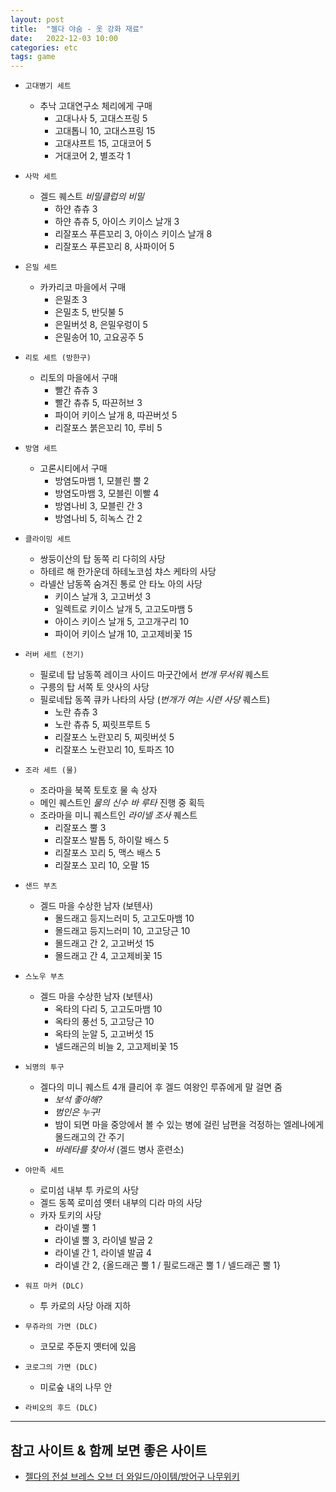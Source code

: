 ```yaml
---
layout: post
title:  "젤다 야숨 - 옷 강화 재료"
date:   2022-12-03 10:00
categories: etc
tags: game
---
```


- `고대병기 세트`
  - 추낙 고대연구소 체리에게 구매
    - 고대나사 5, 고대스프링 5
    - 고대톱니 10, 고대스프링 15
    - 고대샤프트 15, 고대코어 5
    - 거대코어 2, 별조각 1

- `사막 세트`
  - 겔드 퀘스트 *비밀클럽의 비밀*
    - 하얀 츄츄 3
    - 하얀 츄츄 5, 아이스 키이스 날개 3
    - 리잘포스 푸른꼬리 3, 아이스 키이스 날개 8
    - 리잘포스 푸른꼬리 8, 사파이어 5

- `은밀 세트`
  - 카카리코 마을에서 구매
    - 은밀초 3
    - 은밀초 5, 반딧불 5
    - 은밀버섯 8, 은밀우렁이 5
    - 은밀송어 10, 고요공주 5

- `리토 세트 (방한구)`
  - 리토의 마을에서 구매
    - 빨간 츄츄 3
    - 빨간 츄츄 5, 따끈허브 3
    - 파이어 키이스 날개 8, 따끈버섯 5
    - 리잘포스 붉은꼬리 10, 루비 5

- `방염 세트`
  - 고론시티에서 구매
    - 방염도마뱀 1, 모블린 뿔 2
    - 방염도마뱀 3, 모블린 이빨 4
    - 방염나비 3, 모블린 간 3
    - 방염나비 5, 히녹스 간 2

- `클라이밍 세트`
  - 쌍둥이산의 탑 동쪽 리 다히의 사당
  - 하테르 해 한가운데 하테노코섬 챠스 케타의 사당
  - 라넬산 남동쪽 숨겨진 통로 안 타노 아의 사당
    - 키이스 날개 3, 고고버섯 3
    - 일렉트로 키이스 날개 5, 고고도마뱀 5
    - 아이스 키이스 날개 5, 고고개구리 10
    - 파이어 키이스 날개 10, 고고제비꽃 15

- `러버 세트 (전기)`
  - 필로네 탑 남동쪽 레이크 사이드 마굿간에서 *번개 무서워* 퀘스트
  - 구릉의 탑 서쪽 토 얏사의 사당
  - 필로네탑 동쪽 큐카 나타의 사당 (*번개가 여는 시련 사당* 퀘스트)
    - 노란 츄츄 3
    - 노란 츄츄 5, 찌릿프루트 5
    - 리잘포스 노란꼬리 5, 찌릿버섯 5
    - 리잘포스 노란꼬리 10, 토파즈 10

- `조라 세트 (물)`
  - 조라마을 북쪽 토토호 물 속 상자
  - 메인 퀘스트인 *물의 신수 바 루타* 진행 중 획득
  - 조라마을 미니 퀘스트인 *라이넬 조사* 퀘스트
    - 리잘포스 뿔 3
    - 리잘포스 발톱 5, 하이랄 배스 5
    - 리잘포스 꼬리 5, 맥스 배스 5
    - 리잘포스 꼬리 10, 오팔 15

- `샌드 부츠`
  - 겔드 마을 수상한 남자 (보텐사)
    - 몰드래고 등지느러미 5, 고고도마뱀 10
    - 몰드래고 등지느러미 10, 고고당근 10
    - 몰드래고 간 2, 고고버섯 15
    - 몰드래고 간 4, 고고제비꽃 15

- `스노우 부츠`
  - 겔드 마을 수상한 남자 (보텐사)
    - 옥타의 다리 5, 고고도마뱀 10
    - 옥타의 풍선 5, 고고당근 10
    - 옥타의 눈알 5, 고고버섯 15
    - 넬드래곤의 비늘 2, 고고제비꽃 15

- `뇌명의 투구`
  - 겔다의 미니 퀘스트 4개 클리어 후 겔드 여왕인 루쥬에게 말 걸면 줌
    - *보석 좋아해?*
    - *범인은 누구!*
    - 밤이 되면 마을 중앙에서 볼 수 있는 병에 걸린 남편을 걱정하는 엘레나에게 몰드래고의 간 주기
    - *바레타를 찾아서* (겔드 병사 훈련소)
 
- `야만족 세트`
  - 로미섬 내부 투 카로의 사당
  - 겔드 동쪽 로미섬 옛터 내부의 디라 마의 사당
  - 카자 토키의 사당
    - 라이넬 뿔 1
    - 라이넬 뿔 3, 라이넬 발굽 2
    - 라이넬 간 1, 라이넬 발굽 4
    - 라이넬 간 2, {올드래곤 뿔 1 / 필로드래곤 뿔 1 / 넬드래곤 뿔 1}
 
- `워프 마커 (DLC)`
  - 투 카로의 사당 아래 지하

- `무쥬라의 가면 (DLC)`
  - 코모로 주둔지 옛터에 있음

- `코로그의 가면 (DLC)`
  - 미로숲 내의 나무 안

- `라비오의 후드 (DLC)`

---

## 참고 사이트 & 함께 보면 좋은 사이트

* [젤다의 전설 브레스 오브 더 와일드/아이템/방어구 나무위키](https://namu.wiki/w/%EC%A0%A4%EB%8B%A4%EC%9D%98%20%EC%A0%84%EC%84%A4%20%EB%B8%8C%EB%A0%88%EC%8A%A4%20%EC%98%A4%EB%B8%8C%20%EB%8D%94%20%EC%99%80%EC%9D%BC%EB%93%9C/%EC%95%84%EC%9D%B4%ED%85%9C/%EB%B0%A9%EC%96%B4%EA%B5%AC#s-5.1)